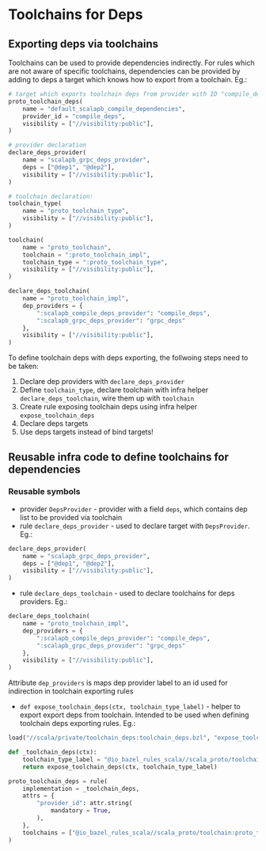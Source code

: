 # Toolchains for Deps

## Exporting deps via toolchains

Toolchains can be used to provide dependencies indirectly. For rules which are not aware of specific toolchains, 
dependencies can be provided by adding to deps a target which knows how to export from a toolchain. Eg.:
```python
# target which exports toolchain deps from provider with ID "compile_deps"
proto_toolchain_deps(
    name = "default_scalapb_compile_dependencies",
    provider_id = "compile_deps",
    visibility = ["//visibility:public"],
)

# provider declaration
declare_deps_provider(
    name = "scalapb_grpc_deps_provider",
    deps = ["@dep1", "@dep2"],
    visibility = ["//visibility:public"],
)

# toolchain declaration:
toolchain_type(
    name = "proto_toolchain_type",
    visibility = ["//visibility:public"],
)

toolchain(
    name = "proto_toolchain",
    toolchain = ":proto_toolchain_impl",
    toolchain_type = ":proto_toolchain_type",
    visibility = ["//visibility:public"],
)

declare_deps_toolchain(
    name = "proto_toolchain_impl",
    dep_providers = {
        ":scalapb_compile_deps_provider": "compile_deps",
        ":scalapb_grpc_deps_provider": "grpc_deps"
    },
    visibility = ["//visibility:public"],
)
```

To define toolchain deps with deps exporting, the follwoing steps need to be taken:
1. Declare dep providers with `declare_deps_provider`
2. Define `toolchain_type`, declare toolchain with infra helper `declare_deps_toolchain`, wire them up with `toolchain`
3. Create rule exposing toolchain deps using infra helper `expose_toolchain_deps`
4. Declare deps targets
5. Use deps targets instead of bind targets!

## Reusable infra code to define toolchains for dependencies

### Reusable symbols
- provider `DepsProvider` - provider with a field `deps`, which contains dep list to be provided via toolchain
- rule `declare_deps_provider` - used to declare target with `DepsProvider`. Eg.:
```python
declare_deps_provider(
    name = "scalapb_grpc_deps_provider",
    deps = ["@dep1", "@dep2"],
    visibility = ["//visibility:public"],
)
```
- rule `declare_deps_toolchain` - used to declare toolchains for deps providers. Eg.:
```python
declare_deps_toolchain(
    name = "proto_toolchain_impl",
    dep_providers = {
        ":scalapb_compile_deps_provider": "compile_deps",
        ":scalapb_grpc_deps_provider": "grpc_deps"
    },
    visibility = ["//visibility:public"],
)

```
Attribute `dep_providers` is maps dep provider label to an id used for indirection in toolchain exporting rules 

- `def expose_toolchain_deps(ctx, toolchain_type_label)` - helper to export export deps from toolchain. Intended to be 
used when defining toolchain deps exporting rules. Eg.:
```python
load("//scala/private/toolchain_deps:toolchain_deps.bzl", "expose_toolchain_deps")

def _toolchain_deps(ctx):
    toolchain_type_label = "@io_bazel_rules_scala//scala_proto/toolchain:proto_toolchain_type"
    return expose_toolchain_deps(ctx, toolchain_type_label)

proto_toolchain_deps = rule(
    implementation = _toolchain_deps,
    attrs = {
        "provider_id": attr.string(
            mandatory = True,
        ),
    },
    toolchains = ["@io_bazel_rules_scala//scala_proto/toolchain:proto_toolchain_type"],
)
```
